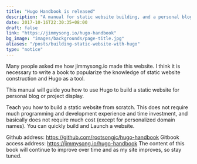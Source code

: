 ```yaml
---
title: "Hugo Handbook is released"
description: "A manual for static website building, and a personal blog Gitbook using Hugo."
date: 2017-10-16T22:30:35+08:00
draft: false
link: "https://jimmysong.io/hugo-handbook"
bg_image: "images/backgrounds/page-title.jpg"
aliases: "/posts/building-static-website-with-hugo"
type: "notice"
---
```


Many people asked me how jimmysong.io made this website. I think it is necessary to write a book to popularize the knowledge of static website construction and Hugo as a tool.

This manual will guide you how to use Hugo to build a static website for personal blog or project display.

Teach you how to build a static website from scratch. This does not require much programming and development experience and time investment, and basically does not require much cost (except for personalized domain names). You can quickly build and Launch a website.

Github address: https://github.com/rootsongjc/hugo-handbook
Gitbook access address: https://jimmysong.io/hugo-handbook
The content of this book will continue to improve over time and as my site improves, so stay tuned.